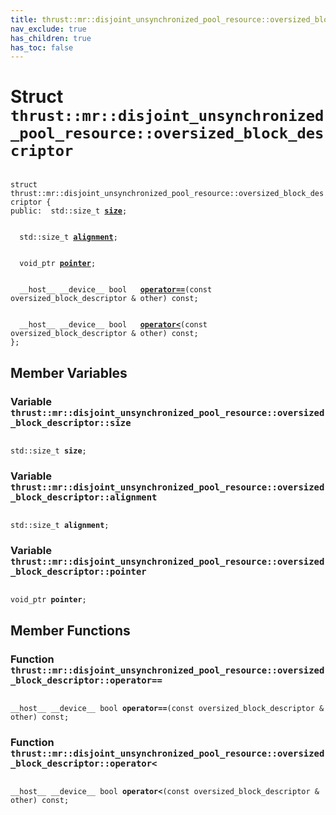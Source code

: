 ```yaml
---
title: thrust::mr::disjoint_unsynchronized_pool_resource::oversized_block_descriptor
nav_exclude: true
has_children: true
has_toc: false
---
```


# Struct `thrust::mr::disjoint_unsynchronized_pool_resource::oversized_block_descriptor`

<code class="doxybook">
<span>struct thrust::mr::disjoint&#95;unsynchronized&#95;pool&#95;resource::oversized&#95;block&#95;descriptor {</span>
<span>public:</span><span>&nbsp;&nbsp;std::size_t <b><a href="{{ site.baseurl }}/api/classes/structthrust_1_1mr_1_1disjoint__unsynchronized__pool__resource_1_1oversized__block__descriptor.html#variable-size">size</a></b>;</span>
<br>
<span>&nbsp;&nbsp;std::size_t <b><a href="{{ site.baseurl }}/api/classes/structthrust_1_1mr_1_1disjoint__unsynchronized__pool__resource_1_1oversized__block__descriptor.html#variable-alignment">alignment</a></b>;</span>
<br>
<span>&nbsp;&nbsp;void_ptr <b><a href="{{ site.baseurl }}/api/classes/structthrust_1_1mr_1_1disjoint__unsynchronized__pool__resource_1_1oversized__block__descriptor.html#variable-pointer">pointer</a></b>;</span>
<br>
<span>&nbsp;&nbsp;__host__ __device__ bool </span><span>&nbsp;&nbsp;<b><a href="{{ site.baseurl }}/api/classes/structthrust_1_1mr_1_1disjoint__unsynchronized__pool__resource_1_1oversized__block__descriptor.html#function-operator==">operator==</a></b>(const oversized_block_descriptor & other) const;</span>
<br>
<span>&nbsp;&nbsp;__host__ __device__ bool </span><span>&nbsp;&nbsp;<b><a href="{{ site.baseurl }}/api/classes/structthrust_1_1mr_1_1disjoint__unsynchronized__pool__resource_1_1oversized__block__descriptor.html#function-operator<">operator&lt;</a></b>(const oversized_block_descriptor & other) const;</span>
<span>};</span>
</code>

## Member Variables

<h3 id="variable-size">
Variable <code>thrust::mr::disjoint&#95;unsynchronized&#95;pool&#95;resource::oversized&#95;block&#95;descriptor::size</code>
</h3>

<code class="doxybook">
<span>std::size_t <b>size</b>;</span></code>
<h3 id="variable-alignment">
Variable <code>thrust::mr::disjoint&#95;unsynchronized&#95;pool&#95;resource::oversized&#95;block&#95;descriptor::alignment</code>
</h3>

<code class="doxybook">
<span>std::size_t <b>alignment</b>;</span></code>
<h3 id="variable-pointer">
Variable <code>thrust::mr::disjoint&#95;unsynchronized&#95;pool&#95;resource::oversized&#95;block&#95;descriptor::pointer</code>
</h3>

<code class="doxybook">
<span>void_ptr <b>pointer</b>;</span></code>

## Member Functions

<h3 id="function-operator==">
Function <code>thrust::mr::disjoint&#95;unsynchronized&#95;pool&#95;resource::oversized&#95;block&#95;descriptor::operator==</code>
</h3>

<code class="doxybook">
<span>__host__ __device__ bool </span><span><b>operator==</b>(const oversized_block_descriptor & other) const;</span></code>
<h3 id="function-operator<">
Function <code>thrust::mr::disjoint&#95;unsynchronized&#95;pool&#95;resource::oversized&#95;block&#95;descriptor::operator&lt;</code>
</h3>

<code class="doxybook">
<span>__host__ __device__ bool </span><span><b>operator<</b>(const oversized_block_descriptor & other) const;</span></code>

